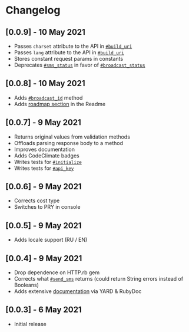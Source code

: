 # Changelog

## [0.0.9] - 10 May 2021

- Passes `charset` attribute to the API in [`#build_uri`](https://rubydoc.info/github/sergeypedan/sms-pilot-api-v1/master/SmsPilot%2FClient:build_uri)
- Passes `lang` attribute to the API in [`#build_uri`](https://rubydoc.info/github/sergeypedan/sms-pilot-api-v1/master/SmsPilot%2FClient:build_uri)
- Stores constant request params in constants
- Deprecates [`#sms_status`](https://rubydoc.info/github/sergeypedan/sms-pilot-api-v1/master/SmsPilot%2FClient:sms_status) in favor of [`#broadcast_status`](https://rubydoc.info/github/sergeypedan/sms-pilot-api-v1/master/SmsPilot%2FClient:broadcast_status)

## [0.0.8] - 10 May 2021

- Adds [`#broadcast_id`](https://rubydoc.info/github/sergeypedan/sms-pilot-api-v1/master/SmsPilot%2FClient:broadcast_id) method
- Adds [roadmap section](https://github.com/sergeypedan/sms-pilot-api-v1#roadmap) in the Readme

## [0.0.7] - 9 May 2021

- Returns original values from validation methods
- Offloads parsing response body to a method
- Improves documentation
- Adds CodeClimate badges
- Writes tests for [`#initialize`](https://rubydoc.info/github/sergeypedan/sms-pilot-api-v1/master/SmsPilot%2FClient:initialize)
- Writes tests for [`#api_key`](https://rubydoc.info/github/sergeypedan/sms-pilot-api-v1/master/SmsPilot%2FClient:api_key)

## [0.0.6] - 9 May 2021

- Corrects cost type
- Switches to PRY in console

## [0.0.5] - 9 May 2021

- Adds locale support (RU / EN)

## [0.0.4] - 9 May 2021

- Drop dependence on HTTP.rb gem
- Corrects what [`#send_sms`](https://rubydoc.info/github/sergeypedan/sms-pilot-api-v1/master/SmsPilot%2FClient:send_sms) returns (could return String errors instead of Booleans)
- Adds extensive [documentation](https://rubydoc.info/github/sergeypedan/sms-pilot-api-v1/master/SmsPilot/Client) via YARD & RubyDoc

## [0.0.3] - 6 May 2021

- Initial release
